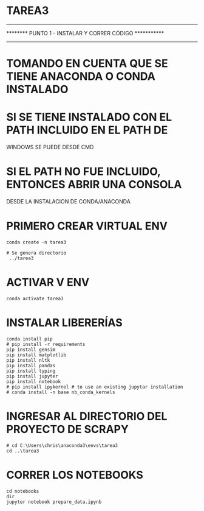 # TAREA3

*******************************************************
******** PUNTO 1 - INSTALAR Y CORRER CÓDIGO ***********
*******************************************************

# TOMANDO EN CUENTA QUE SE TIENE ANACONDA O CONDA INSTALADO
# SI SE TIENE INSTALADO CON EL PATH INCLUIDO EN EL PATH DE
 WINDOWS SE PUEDE DESDE CMD
# SI EL PATH NO FUE INCLUIDO, ENTONCES ABRIR UNA CONSOLA
 DESDE LA INSTALACION DE CONDA/ANACONDA

# PRIMERO CREAR VIRTUAL ENV

	conda create -n tarea3
	
	# Se genera directorio
	 ../tarea3

# ACTIVAR V ENV

	conda activate tarea3

# INSTALAR LIBERERÍAS 

	conda install pip
	# pip install -r requirements
	pip install gensim
	pip install matplotlib
	pip install nltk
	pip install pandas
	pip install typing
	pip install jupyter
	pip install notebook
	# pip install ipykernel # to use an existing jupytar installation
	# conda install -n base nb_conda_kernels

# INGRESAR AL DIRECTORIO DEL PROYECTO DE SCRAPY

	# cd C:\Users\chris\anaconda3\envs\tarea3
	cd ..\tarea3

# CORRER LOS NOTEBOOKS

	cd notebooks
	dir
	jupyter notebook prepare_data.ipynb

